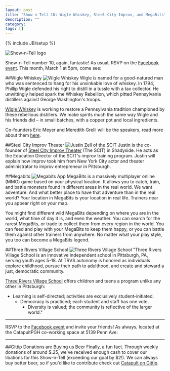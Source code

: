 ```yaml
---
layout: post
title: "Show n Tell 10: Wigle Whiskey, Steel City Improv, and MegaBits"
description: ""
category: 
tags: []
---
```

{% include JB/setup %}

![Show-n-Tell logo](http://notlaura.com/images/catapult/showntell-logo.png)

Show-n-Tell number 10, again, fantastic! As usual, RSVP on the [Facebook event](https://www.facebook.com/events/475037322549554/). This month, March 1 at 5pm, come see:

##Wigle Whiskey
![Wigle Whiskey](http://notlaura.com/images/catapult/wigle.png)
Wigle is named for a good-natured man who was sentenced to hang for his unsinkable love of whiskey. In 1794, Phillip Wigle defended his right to distill in a tussle with a tax collector. He unwittingly helped spark the Whiskey Rebellion, which pitted Pennsylvania distillers against George Washington's troops.

[Wigle Whiskey](http://wiglewhiskey.com) is working to restore a Pennsylvania tradition championed by these rebellious distillers. We make spirits much the same way Wigle and his friends did – in small batches, with a copper pot and local ingredients.

Co-founders Eric Meyer and Meredith Grelli will be the speakers, read more about them [here](https://www.wiglewhiskey.com/cast-of-characters).

##Steel City Improv Theater
![Justin Zell of the SCIT](http://notlaura.com/images/catapult/scit.png)
Justin is the co-founder of [Steel City Improv Theater](http://steelcityimprov.com) (The SCIT) in Shadyside.  He acts as the Education Director of the SCIT's improv training program.  Justin will explain how improv took him from New York City actor and theater administrator to improv entrepreneur in Pittsburgh.

##Megabits
![Megabits App](http://notlaura.com/images/catapult/megabits.png)
MegaBits is a massively multiplayer online (MMO) game based on your physical location. It allows you to catch, train, and battle monsters found in different areas in the real world. We want adventure. And what better place to have that adventure than in the real world? Your location in MegaBits is your location in real life. Trainers near you appear right on your map.

You might find different wild MegaBits depending on where you are in the world, what time of day it is, and even the weather. You can search for the rarest MegaBits, or trade to collect them from every region in the world. You can feed and play with your MegaBits to keep them happy, or you can battle them against other trainers from anywhere. No matter what your play style, you too can become a MegaBits legend.

##Three Rivers Village School
![Three Rivers Village School](http://notlaura.com/images/catapult/villageschool.png)
"Three Rivers Village School is an innovative independent school in Pittsburgh, PA, serving youth ages 5-18. At TRVS autonomy is honored as individuals explore childhood, pursue their path to adulthood, and create and steward a just, democratic community.

[Three Rivers Village School](threeriversvillageschool.org/) offers children and teens a program unlike any other in Pittsburgh:

*   Learning is self-directed; activities are exclusively student-initiated.
    *   Democracy is practiced; each student and staff has one vote.
        *   Diversity is valued; the community is reflective of the larger world."

***

RSVP to the [Facebook event](https://www.facebook.com/events/475037322549554/) and invite your friends! As always, located at the CatapultPGH co-working space at 5139 Penn Ave:


***

##Gittip Donations are Buying us Beer
Finally, a fun fact. Through weekly donations of around $.25, we've received enough cash to cover our libations for this Show-n-Tell (exceeding our goal by $2!). We can always buy better beer, so if you'd like to contribute check out [Catapult on Gittip](https://www.gittip.com/catapultpgh/).
